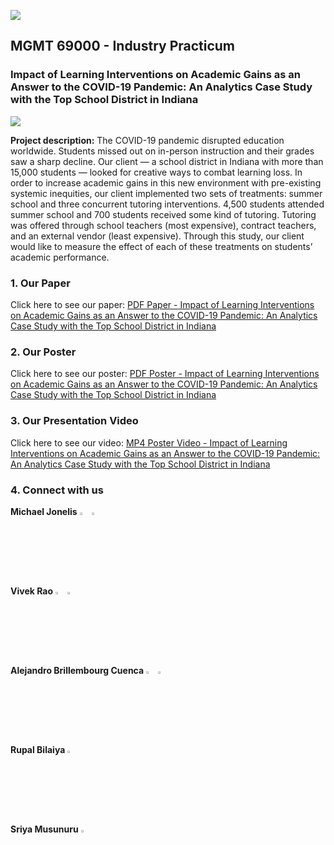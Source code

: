 ![](https://ajbrillembourg.github.io/images/Purdue/PurdueLogo_black.png)

## MGMT 69000 - Industry Practicum
### Impact of Learning Interventions on Academic Gains as an Answer to the COVID-19 Pandemic: An Analytics Case Study with the Top School District in Indiana

![](https://ajbrillembourg.github.io/images/Purdue/IP/thumbnail1024_1.png)

**Project description:** The COVID-19 pandemic disrupted education worldwide. Students missed out on in-person instruction and their grades saw a sharp decline. Our client — a school district in Indiana with more than 15,000 students — looked for creative ways to combat learning loss. In order to increase academic gains in this new environment with pre-existing systemic inequities, our client implemented two sets of treatments: summer school and three concurrent tutoring interventions. 4,500 students attended summer school and 700 students received some kind of tutoring. Tutoring was offered through school teachers (most expensive), contract teachers, and an external vendor (least expensive). Through this study, our client would like to measure the effect of each of these treatments on students’ academic performance.

### 1. Our Paper

Click here to see our paper: [PDF Paper - Impact of Learning Interventions on Academic Gains as an Answer to the COVID-19 Pandemic: An Analytics Case Study with the Top School District in Indiana](https://mwdsi2022.exordo.com/files/papers/35/paper_custom_fields/1/2022MWDSI_Final_Submission.pdf)

### 2. Our Poster

Click here to see our poster: [PDF Poster - Impact of Learning Interventions on Academic Gains as an Answer to the COVID-19 Pandemic: An Analytics Case Study with the Top School District in Indiana](https://app.box.com/s/m1s9pu8n5semjpcbnfdjz7w7czef67t2)

### 3. Our Presentation Video

Click here to see our video: [MP4 Poster Video - Impact of Learning Interventions on Academic Gains as an Answer to the COVID-19 Pandemic: An Analytics Case Study with the Top School District in Indiana](https://youtu.be/kbfUN0mr7ZA)

### 4. Connect with us

**Michael Jonelis** 
[<img width="3%" src="https://media-exp1.licdn.com/dms/image/C560BAQHaVYd13rRz3A/company-logo_200_200/0/1638831589865?e=1654732800&v=beta&t=OaoUGRLZBgKYUuwEj70riKoTy_3hG0kEkBUzWaSewlY" />](https://www.linkedin.com/in/michaeljonelis/)
[<img width="3%" src="https://media-exp1.licdn.com/dms/image/C4D0BAQFY3BGhoMwEEA/company-logo_200_200/0/1626195279622?e=1654732800&v=beta&t=JkHpnmGejdmLzM7OwlYVRnvbQ0LHWL6gxewln3Tg1j8" />](https://github.com/mjonelis/)
<br>
**Vivek Rao**
[<img width="3%" src="https://media-exp1.licdn.com/dms/image/C560BAQHaVYd13rRz3A/company-logo_200_200/0/1638831589865?e=1654732800&v=beta&t=OaoUGRLZBgKYUuwEj70riKoTy_3hG0kEkBUzWaSewlY" />](https://www.linkedin.com/in/vivek-rao-analytics/)
[<img width="3%" src="https://media-exp1.licdn.com/dms/image/C4D0BAQFY3BGhoMwEEA/company-logo_200_200/0/1626195279622?e=1654732800&v=beta&t=JkHpnmGejdmLzM7OwlYVRnvbQ0LHWL6gxewln3Tg1j8" />](https://vivrao9.github.io/)
<br>
**Alejandro Brillembourg Cuenca**
[<img width="3%" src="https://media-exp1.licdn.com/dms/image/C560BAQHaVYd13rRz3A/company-logo_200_200/0/1638831589865?e=1654732800&v=beta&t=OaoUGRLZBgKYUuwEj70riKoTy_3hG0kEkBUzWaSewlY" />](https://www.linkedin.com/in/ajbrillembourg/)
[<img width="3%" src="https://media-exp1.licdn.com/dms/image/C4D0BAQFY3BGhoMwEEA/company-logo_200_200/0/1626195279622?e=1654732800&v=beta&t=JkHpnmGejdmLzM7OwlYVRnvbQ0LHWL6gxewln3Tg1j8" />](https://ajbrillembourg.github.io/)
<br>
**Rupal Bilaiya**
[<img width="3%" src="https://media-exp1.licdn.com/dms/image/C560BAQHaVYd13rRz3A/company-logo_200_200/0/1638831589865?e=1654732800&v=beta&t=OaoUGRLZBgKYUuwEj70riKoTy_3hG0kEkBUzWaSewlY" />](https://www.linkedin.com/in/rupal-bilaiya-05741211a/)
<br>
**Sriya Musunuru**
[<img width="3%" src="https://media-exp1.licdn.com/dms/image/C560BAQHaVYd13rRz3A/company-logo_200_200/0/1638831589865?e=1654732800&v=beta&t=OaoUGRLZBgKYUuwEj70riKoTy_3hG0kEkBUzWaSewlY" />](https://in.linkedin.com/in/sriya-musunuru-271391170/)
